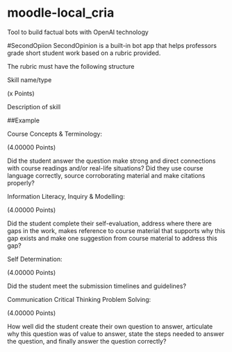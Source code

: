 # moodle-local_cria
Tool to build factual bots with OpenAI technology

#SecondOpiion
SecondOpinion is a built-in bot app that helps professors grade short student work based on a rubric provided.

The rubric must have the following structure

Skill name/type

(x Points)

Description of skill

##Example

Course Concepts & Terminology:

(4.00000 Points)

Did the student answer the question make strong and direct connections with course readings and/or real-life situations? Did they use course language correctly, source corroborating material and make citations properly?

Information Literacy, Inquiry & Modelling:

(4.00000 Points)

Did the student complete their self-evaluation, address where there are gaps in the work, makes reference to course material that supports why this gap exists and make one suggestion from course material to address this gap?

Self Determination:

(4.00000 Points)

Did the student meet the submission timelines and guidelines?

Communication Critical Thinking Problem Solving:

(4.00000 Points)

How well did the student create their own question to answer, articulate why this question was of value to answer, state the steps needed to answer the question, and finally answer the question correctly?
